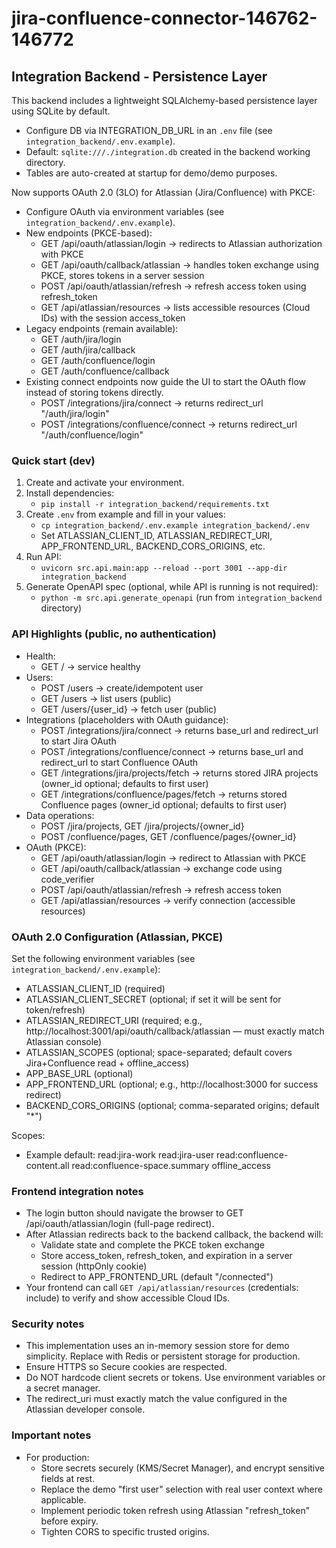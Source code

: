 # jira-confluence-connector-146762-146772

## Integration Backend - Persistence Layer

This backend includes a lightweight SQLAlchemy-based persistence layer using SQLite by default.
- Configure DB via INTEGRATION_DB_URL in an `.env` file (see `integration_backend/.env.example`).
- Default: `sqlite:///./integration.db` created in the backend working directory.
- Tables are auto-created at startup for demo/demo purposes.

Now supports OAuth 2.0 (3LO) for Atlassian (Jira/Confluence) with PKCE:
- Configure OAuth via environment variables (see `integration_backend/.env.example`).
- New endpoints (PKCE-based):
  - GET /api/oauth/atlassian/login -> redirects to Atlassian authorization with PKCE
  - GET /api/oauth/callback/atlassian -> handles token exchange using PKCE, stores tokens in a server session
  - POST /api/oauth/atlassian/refresh -> refresh access token using refresh_token
  - GET /api/atlassian/resources -> lists accessible resources (Cloud IDs) with the session access_token
- Legacy endpoints (remain available):
  - GET /auth/jira/login
  - GET /auth/jira/callback
  - GET /auth/confluence/login
  - GET /auth/confluence/callback
- Existing connect endpoints now guide the UI to start the OAuth flow instead of storing tokens directly.
  - POST /integrations/jira/connect -> returns redirect_url "/auth/jira/login"
  - POST /integrations/confluence/connect -> returns redirect_url "/auth/confluence/login"

### Quick start (dev)
1. Create and activate your environment.
2. Install dependencies:
   - `pip install -r integration_backend/requirements.txt`
3. Create `.env` from example and fill in your values:
   - `cp integration_backend/.env.example integration_backend/.env`
   - Set ATLASSIAN_CLIENT_ID, ATLASSIAN_REDIRECT_URI, APP_FRONTEND_URL, BACKEND_CORS_ORIGINS, etc.
4. Run API:
   - `uvicorn src.api.main:app --reload --port 3001 --app-dir integration_backend`
5. Generate OpenAPI spec (optional, while API is running is not required):
   - `python -m src.api.generate_openapi` (run from `integration_backend` directory)

### API Highlights (public, no authentication)
- Health:
  - GET / -> service healthy
- Users:
  - POST /users -> create/idempotent user
  - GET /users -> list users (public)
  - GET /users/{user_id} -> fetch user (public)
- Integrations (placeholders with OAuth guidance):
  - POST /integrations/jira/connect -> returns base_url and redirect_url to start Jira OAuth
  - POST /integrations/confluence/connect -> returns base_url and redirect_url to start Confluence OAuth
  - GET /integrations/jira/projects/fetch -> returns stored JIRA projects (owner_id optional; defaults to first user)
  - GET /integrations/confluence/pages/fetch -> returns stored Confluence pages (owner_id optional; defaults to first user)
- Data operations:
  - POST /jira/projects, GET /jira/projects/{owner_id}
  - POST /confluence/pages, GET /confluence/pages/{owner_id}
- OAuth (PKCE):
  - GET /api/oauth/atlassian/login -> redirect to Atlassian with PKCE
  - GET /api/oauth/callback/atlassian -> exchange code using code_verifier
  - POST /api/oauth/atlassian/refresh -> refresh access token
  - GET /api/atlassian/resources -> verify connection (accessible resources)

### OAuth 2.0 Configuration (Atlassian, PKCE)
Set the following environment variables (see `integration_backend/.env.example`):
- ATLASSIAN_CLIENT_ID (required)
- ATLASSIAN_CLIENT_SECRET (optional; if set it will be sent for token/refresh)
- ATLASSIAN_REDIRECT_URI (required; e.g., http://localhost:3001/api/oauth/callback/atlassian — must exactly match Atlassian console)
- ATLASSIAN_SCOPES (optional; space-separated; default covers Jira+Confluence read + offline_access)
- APP_BASE_URL (optional)
- APP_FRONTEND_URL (optional; e.g., http://localhost:3000 for success redirect)
- BACKEND_CORS_ORIGINS (optional; comma-separated origins; default "*")

Scopes:
- Example default: read:jira-work read:jira-user read:confluence-content.all read:confluence-space.summary offline_access

### Frontend integration notes
- The login button should navigate the browser to GET /api/oauth/atlassian/login (full-page redirect).
- After Atlassian redirects back to the backend callback, the backend will:
  - Validate state and complete the PKCE token exchange
  - Store access_token, refresh_token, and expiration in a server session (httpOnly cookie)
  - Redirect to APP_FRONTEND_URL (default "/connected")
- Your frontend can call `GET /api/atlassian/resources` (credentials: include) to verify and show accessible Cloud IDs.

### Security notes
- This implementation uses an in-memory session store for demo simplicity. Replace with Redis or persistent storage for production.
- Ensure HTTPS so Secure cookies are respected.
- Do NOT hardcode client secrets or tokens. Use environment variables or a secret manager.
- The redirect_uri must exactly match the value configured in the Atlassian developer console.

### Important notes
- For production:
  - Store secrets securely (KMS/Secret Manager), and encrypt sensitive fields at rest.
  - Replace the demo "first user" selection with real user context where applicable.
  - Implement periodic token refresh using Atlassian "refresh_token" before expiry.
  - Tighten CORS to specific trusted origins.
